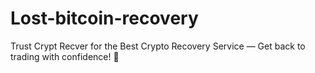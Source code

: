 # Lost-bitcoin-recovery
Trust Crypt Recver for the Best Crypto Recovery Service — Get back to trading with confidence! 💪
